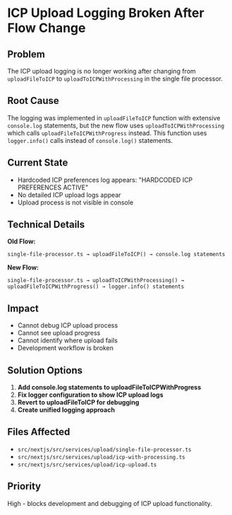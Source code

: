 # ICP Upload Logging Broken After Flow Change

## Problem

The ICP upload logging is no longer working after changing from `uploadFileToICP` to `uploadToICPWithProcessing` in the single file processor.

## Root Cause

The logging was implemented in `uploadFileToICP` function with extensive `console.log` statements, but the new flow uses `uploadToICPWithProcessing` which calls `uploadFileToICPWithProgress` instead. This function uses `logger.info()` calls instead of `console.log()` statements.

## Current State

- Hardcoded ICP preferences log appears: "HARDCODED ICP PREFERENCES ACTIVE"
- No detailed ICP upload logs appear
- Upload process is not visible in console

## Technical Details

**Old Flow:**

```
single-file-processor.ts → uploadFileToICP() → console.log statements
```

**New Flow:**

```
single-file-processor.ts → uploadToICPWithProcessing() → uploadFileToICPWithProgress() → logger.info() statements
```

## Impact

- Cannot debug ICP upload process
- Cannot see upload progress
- Cannot identify where upload fails
- Development workflow is broken

## Solution Options

1. **Add console.log statements to uploadFileToICPWithProgress**
2. **Fix logger configuration to show ICP upload logs**
3. **Revert to uploadFileToICP for debugging**
4. **Create unified logging approach**

## Files Affected

- `src/nextjs/src/services/upload/single-file-processor.ts`
- `src/nextjs/src/services/upload/icp-with-processing.ts`
- `src/nextjs/src/services/upload/icp-upload.ts`

## Priority

High - blocks development and debugging of ICP upload functionality.

